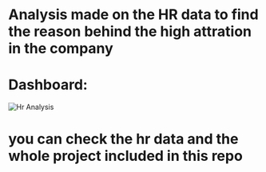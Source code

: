 # Analysis made on the HR data to find the reason behind the high attration in the company
# Dashboard:
![Hr Analysis ](https://github.com/user-attachments/assets/a8c932b3-6552-4800-8525-920a3e4f0476)
# you can check the hr data and the whole project included in this repo
